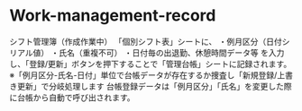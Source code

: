 # Work-management-record
シフト管理簿（作成作業中）
「個別シフト表」シートに、
・例月区分（日付シリアル値）
・氏名（重複不可）
・日付毎の出退勤、休憩時間データ等
を入力し、「登録/更新」ボタンを押下することで「管理台帳」シートに記録されます。
※「例月区分-氏名-日付」単位で台帳データが存在するか捜査し「新規登録/上書き更新」で分岐処理します
台帳登録データは「例月区分」「氏名」を変更した際に台帳から自動で呼び出されます。
